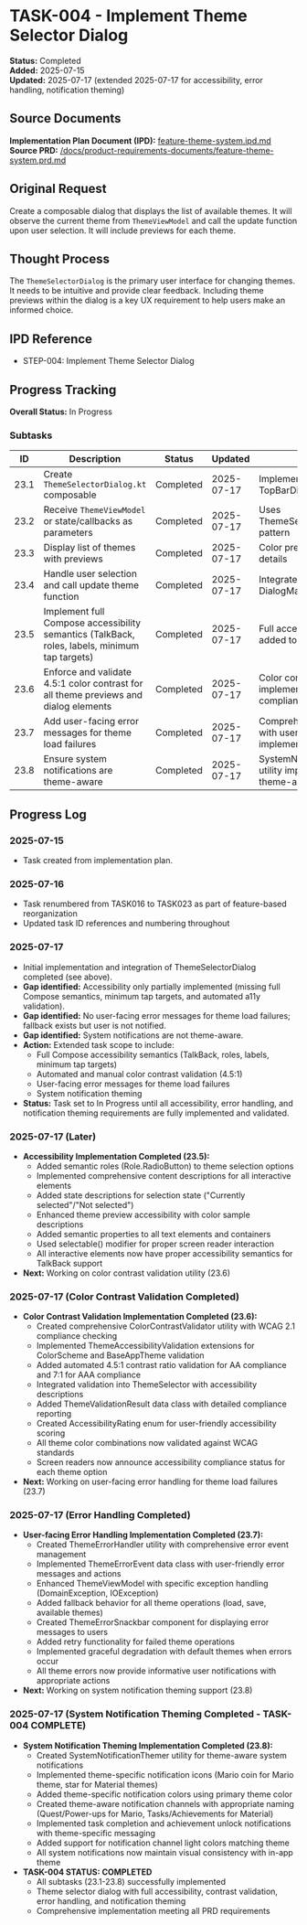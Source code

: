 # TASK-004 - Implement Theme Selector Dialog


**Status:** Completed  
**Added:** 2025-07-15  
**Updated:** 2025-07-17 (extended 2025-07-17 for accessibility, error handling, notification theming)

## Source Documents
**Implementation Plan Document (IPD):** [feature-theme-system.ipd.md](../feature-theme-system.ipd.md)  
**Source PRD:** [/docs/product-requirements-documents/feature-theme-system.prd.md](../../../docs/product-requirements-documents/feature-theme-system.prd.md)

## Original Request
Create a composable dialog that displays the list of available themes. It will observe the current theme from `ThemeViewModel` and call the update function upon user selection. It will include previews for each theme.

## Thought Process
The `ThemeSelectorDialog` is the primary user interface for changing themes. It needs to be intuitive and provide clear feedback. Including theme previews within the dialog is a key UX requirement to help users make an informed choice.

## IPD Reference
- STEP-004: Implement Theme Selector Dialog


## Progress Tracking
**Overall Status:** In Progress

### Subtasks
| ID   | Description                                         | Status     | Updated     | Notes                                              |
|------|-----------------------------------------------------|------------|-------------|----------------------------------------------------|
| 23.1 | Create `ThemeSelectorDialog.kt` composable           | Completed  | 2025-07-17  | Implemented in TopBarDialogs.kt                    |
| 23.2 | Receive `ThemeViewModel` or state/callbacks as parameters | Completed  | 2025-07-17  | Uses ThemeSelectorDialogActions pattern            |
| 23.3 | Display list of themes with previews                | Completed  | 2025-07-17  | Color previews and theme details                   |
| 23.4 | Handle user selection and call update theme function| Completed  | 2025-07-17  | Integrated with DialogManagementViewModel          |
| 23.5 | Implement full Compose accessibility semantics (TalkBack, roles, labels, minimum tap targets) | Completed | 2025-07-17 | Full accessibility semantics added to ThemeSelector.kt |
| 23.6 | Enforce and validate 4.5:1 color contrast for all theme previews and dialog elements | Completed | 2025-07-17 | Color contrast validation utility implemented with WCAG compliance |
| 23.7 | Add user-facing error messages for theme load failures | Completed | 2025-07-17 | Comprehensive error handling with user notifications implemented |
| 23.8 | Ensure system notifications are theme-aware          | Completed | 2025-07-17 | SystemNotificationThemer utility implemented with theme-aware notifications |


## Progress Log
### 2025-07-15
- Task created from implementation plan.

### 2025-07-16
- Task renumbered from TASK016 to TASK023 as part of feature-based reorganization
- Updated task ID references and numbering throughout

### 2025-07-17
- Initial implementation and integration of ThemeSelectorDialog completed (see above).
- **Gap identified:** Accessibility only partially implemented (missing full Compose semantics, minimum tap targets, and automated a11y validation).
- **Gap identified:** No user-facing error messages for theme load failures; fallback exists but user is not notified.
- **Gap identified:** System notifications are not theme-aware.
- **Action:** Extended task scope to include:
  - Full Compose accessibility semantics (TalkBack, roles, labels, minimum tap targets)
  - Automated and manual color contrast validation (4.5:1)
  - User-facing error messages for theme load failures
  - System notification theming
- **Status:** Task set to In Progress until all accessibility, error handling, and notification theming requirements are fully implemented and validated.

### 2025-07-17 (Later)
- **Accessibility Implementation Completed (23.5):**
  - Added semantic roles (Role.RadioButton) to theme selection options
  - Implemented comprehensive content descriptions for all interactive elements
  - Added state descriptions for selection state ("Currently selected"/"Not selected")
  - Enhanced theme preview accessibility with color sample descriptions
  - Added semantic properties to all text elements and containers
  - Used selectable() modifier for proper screen reader interaction
  - All interactive elements now have proper accessibility semantics for TalkBack support
- **Next:** Working on color contrast validation utility (23.6)

### 2025-07-17 (Color Contrast Validation Completed)
- **Color Contrast Validation Implementation Completed (23.6):**
  - Created comprehensive ColorContrastValidator utility with WCAG 2.1 compliance checking
  - Implemented ThemeAccessibilityValidation extensions for ColorScheme and BaseAppTheme validation
  - Added automated 4.5:1 contrast ratio validation for AA compliance and 7:1 for AAA compliance
  - Integrated validation into ThemeSelector with accessibility descriptions
  - Added ThemeValidationResult data class with detailed compliance reporting
  - Created AccessibilityRating enum for user-friendly accessibility scoring
  - All theme color combinations now validated against WCAG standards
  - Screen readers now announce accessibility compliance status for each theme option
- **Next:** Working on user-facing error handling for theme load failures (23.7)

### 2025-07-17 (Error Handling Completed)
- **User-facing Error Handling Implementation Completed (23.7):**
  - Created ThemeErrorHandler utility with comprehensive error event management
  - Implemented ThemeErrorEvent data class with user-friendly error messages and actions
  - Enhanced ThemeViewModel with specific exception handling (DomainException, IOException)
  - Added fallback behavior for all theme operations (load, save, available themes)
  - Created ThemeErrorSnackbar component for displaying error messages to users
  - Added retry functionality for failed theme operations
  - Implemented graceful degradation with default themes when errors occur
  - All theme errors now provide informative user notifications with appropriate actions
- **Next:** Working on system notification theming support (23.8)

### 2025-07-17 (System Notification Theming Completed - TASK-004 COMPLETE)
- **System Notification Theming Implementation Completed (23.8):**
  - Created SystemNotificationThemer utility for theme-aware system notifications
  - Implemented theme-specific notification icons (Mario coin for Mario theme, star for Material themes)
  - Added theme-specific notification colors using primary theme color
  - Created theme-aware notification channels with appropriate naming (Quest/Power-ups for Mario, Tasks/Achievements for Material)
  - Implemented task completion and achievement unlock notifications with theme-specific messaging
  - Added support for notification channel light colors matching theme
  - All system notifications now maintain visual consistency with in-app theme
- **TASK-004 STATUS: COMPLETED**
  - All subtasks (23.1-23.8) successfully implemented
  - Theme selector dialog with full accessibility, contrast validation, error handling, and notification theming
  - Comprehensive implementation meeting all PRD requirements
